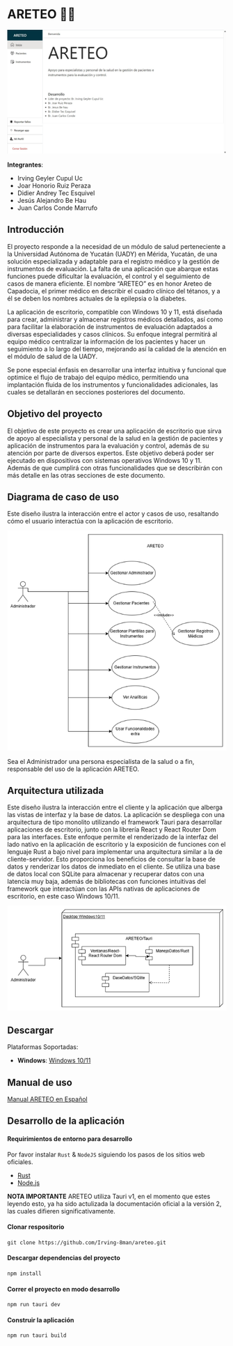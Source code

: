 # ARETEO 🧑‍⚕️


 ![Inicio ARETEO](/github/inicio_areteo.jpeg)




**Integrantes**:
- Irving Geyler Cupul Uc
- Joar Honorio Ruiz Peraza
- Didier Andrey Tec Esquivel
- Jesús Alejandro Be Hau
- Juan Carlos Conde Marrufo



## Introducción
El proyecto responde a la necesidad de un módulo de salud perteneciente a la Universidad Autónoma de Yucatán (UADY) en Mérida, Yucatán, de una solución especializada y adaptable para el registro médico y la gestión de instrumentos de evaluación. La falta de una aplicación que abarque estas funciones puede dificultar la evaluación, el control y el seguimiento de casos de manera eficiente. El nombre “ARETEO” es en honor Areteo de Capadocia, el primer médico en describir el cuadro clínico del tétanos, y a él se deben los nombres actuales de la epilepsia o la diabetes. 

La aplicación de escritorio, compatible con Windows 10 y 11, está diseñada para crear, administrar y almacenar registros médicos detallados, así como para facilitar la elaboración de instrumentos de evaluación adaptados a diversas especialidades y casos clínicos. Su enfoque integral permitirá al equipo médico centralizar la información de los pacientes y hacer un seguimiento a lo largo del tiempo, mejorando así la calidad de la atención en el módulo de salud de la UADY.


Se pone especial énfasis en desarrollar una interfaz intuitiva y funcional que optimice el flujo de trabajo del equipo médico, permitiendo una implantación fluida de los instrumentos y funcionalidades adicionales, las cuales se detallarán en secciones posteriores del documento.

## Objetivo del proyecto

El objetivo de este proyecto es crear una aplicación de escritorio que sirva de apoyo al especialista y personal de la salud en la gestión de pacientes y aplicación de instrumentos para la evaluación y control, además de su atención por parte de diversos expertos. Este objetivo deberá poder ser ejecutado en dispositivos con sistemas operativos Windows 10 y 11. Además de que cumplirá con otras funcionalidades que se describirán con más detalle en las otras secciones de este documento.


## Diagrama de caso de uso


Este diseño ilustra la interacción entre el actor y casos de uso, resaltando cómo el usuario interactúa con la aplicación de escritorio.

![Diagrama de caso de uso](/github/caso_uso_ARETEO.png)

Sea el Administrador una persona especialista de la salud o a fin, responsable del uso de la aplicación ARETEO.

## Arquitectura utilizada


Este diseño ilustra la interacción entre el cliente y la aplicación que alberga las vistas de interfaz y la base de datos. La aplicación se despliega con una arquitectura de tipo monolito utilizando el framework Tauri para desarrollar aplicaciones de escritorio, junto con la librería React y React Router Dom para las interfaces. Este enfoque permite el renderizado de la interfaz del lado nativo en la aplicación de escritorio y la exposición de funciones con el lenguaje Rust a bajo nivel para implementar una arquitectura similar a la de cliente-servidor. Esto proporciona los beneficios de consultar la base de datos y renderizar los datos de inmediato en el cliente. Se utiliza una base de datos local con SQLite para almacenar y recuperar datos con una latencia muy baja, además de bibliotecas con funciones intuitivas del framework que interactúan con las APIs nativas de aplicaciones de escritorio, en este caso Windows 10/11.


![Diagrama de despliegue](/github/despliegue_ARETEO.png)


## Descargar

Plataformas Soportadas:


- **Windows**: [Windows 10/11](https://github.com/Irving-8man/areteo/releases/tag/ARETEO_1.1.0)


## Manual de uso

[Manual ARETEO en Español](/github/ARETEO_Manual%20de%20usuario_0.5.0v.pdf)



## Desarrollo de la aplicación

#### Requirimientos de entorno para desarrollo

Por favor instalar `Rust` & `NodeJS` siguiendo los pasos de los sitios web oficiales.

- [Rust](https://tauri.app/v1/guides/getting-started/prerequisites/)
- [Node.js](https://nodejs.org/en/)

**NOTA IMPORTANTE**
ARETEO utiliza Tauri v1, en el momento que estes leyendo esto, ya ha sido actulizada la documentación oficial a la versión 2, las cuales difieren significativamente.


#### Clonar respositorio
```shell
git clone https://github.com/Irving-8man/areteo.git
```

#### Descargar dependencias del proyecto

```shell
npm install
```

#### Correr el proyecto en modo desarrollo

```shell
npm run tauri dev
```

#### Construir la aplicación


```shell
npm run tauri build
```
